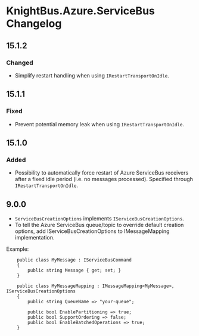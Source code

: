 ﻿# KnightBus.Azure.ServiceBus Changelog

## 15.1.2
### Changed 
- Simplify restart handling when using `IRestartTransportOnIdle`.

## 15.1.1
### Fixed
- Prevent potential memory leak when using `IRestartTransportOnIdle`.

## 15.1.0
### Added
- Possibility to automatically force restart of Azure ServiceBus receivers after a fixed idle period (i.e. no messages processed). Specified through `IRestartTransportOnIdle`.

## 9.0.0

- `ServiceBusCreationOptions` implements `IServiceBusCreationOptions`.
- To tell the Azure ServiceBus queue/topic to override default creation options, add IServiceBusCreationOptions to IMessageMapping implementation.

Example:

```
    public class MyMessage : IServiceBusCommand
    {
        public string Message { get; set; }
    }

    public class MyMessageMapping : IMessageMapping<MyMessage>, IServiceBusCreationOptions
    {
        public string QueueName => "your-queue";
		
        public bool EnablePartitioning => true;
        public bool SupportOrdering => false;
        public bool EnableBatchedOperations => true;
    }
```